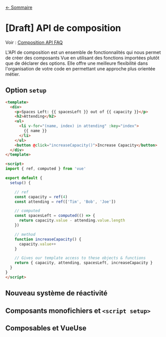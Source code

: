 
[← Sommaire](0-index.md)

# [Draft] API de composition

Voir : [Composition API FAQ](https://vuejs.org/guide/extras/composition-api-faq.html)

L'API de composition est un ensemble de fonctionnalités qui nous permet de créer des composants Vue en utilisant des fonctions importées plutôt que de déclarer des options. Elle offre une meilleure flexibilité dans l'organisation de votre code en permettant une approche plus orientée métier.

## Option `setup`

```html
<template>
  <div>
    <p>Spaces Left: {{ spacesLeft }} out of {{ capacity }}</p>
    <h2>Attending</h2>
    <ul>
      <li v-for="(name, index) in attending" :key="index">
        {{ name }}
      </li>
    </ul>
    <button @click="increaseCapacity()">Increase Capacity</button>
  </div>
</template>

<script>
import { ref, computed } from 'vue'

export default {
  setup() {

    // ref
    const capacity = ref(4)
    const attending = ref(['Tim', 'Bob', 'Joe'])

    // computed
    const spacesLeft = computed(() => {
      return capacity.value - attending.value.length
    })

    // method
    function increaseCapacity() {
      capacity.value++
    }

    // Gives our template access to these objects & functions
    return { capacity, attending, spacesLeft, increaseCapacity }
  }
}
</script>
```

## Nouveau système de réactivité

## Composants monofichiers et `<script setup>`

## Composables et VueUse
